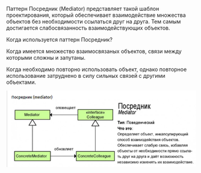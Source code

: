 Паттерн Посредник (Mediator) представляет такой шаблон проектирования, который обеспечивает взаимодействие множества объектов без необходимости ссылаться друг на друга. Тем самым достигается слабосвязанность взаимодействующих объектов.

Когда используется паттерн Посредник?

Когда имеется множество взаимосвязаных объектов, связи между которыми сложны и запутаны.

Когда необходимо повторно использовать объект, однако повторное использование затруднено в силу сильных связей с другими объектами.


![img.png](img.png)